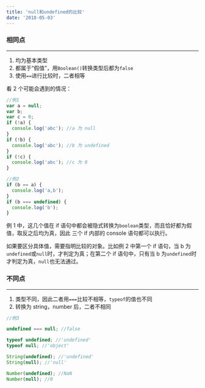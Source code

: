 ```yaml
---
title: 'null和undefined的比较'
date: '2018-05-03'
---
```


### 相同点

---

1. 均为基本类型
2. 都属于“假值”，用`Boolean()`转换类型后都为`false`
3. 使用`==`进行比较时，二者相等

看 2 个可能会遇到的情况：

```javascript
//例1
var a = null;
var b;
var c = 0;
if (!a) {
  console.log('abc'); //a 为 null
}
if (!b) {
  console.log('abc'); //b 为 undefined
}
if (!c) {
  console.log('abc'); //c 为 0
}

//例2
if (b == a) {
  console.log('a,b');
}
if (b === undefined) {
  console.log('b');
}
```

例 1 中，这几个值在 if 语句中都会被隐式转换为`boolean`类型，而且恰好都为假值，取反之后均为真，因此 三个 if 内部的 console 语句都可以执行。

如果要区分具体值，需要指明比较的对象。比如例 2 中第一个 if 语句，当 b 为`undefined`或`null`时，才判定为真；在第二个 if 语句中，只有当 b 为`undefined`时才判定为真，`null`也无法通过。

### 不同点

---

1. 类型不同，因此二者用`===`比较不相等，`typeof`的值也不同
2. 转换为 string，number 后，二者不相同

```javascript
//例3

undefined === null; //false

typeof undefined; //'undefined'
typeof null; //'object'

String(undefined); //'undefined'
String(null); //'null'

Number(undefined); //NaN
Number(null); //0
```
